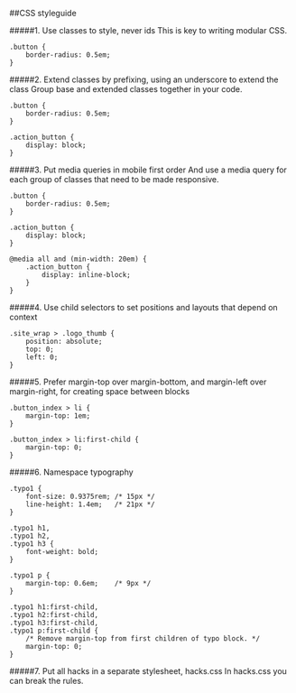 ##CSS styleguide
	
#####1. Use classes to style, never ids
This is key to writing modular CSS.
	

	.button {
		border-radius: 0.5em;
	}
	
	
#####2. Extend classes by prefixing, using an underscore to extend the class
Group base and extended classes together in your code.
	
	.button {
		border-radius: 0.5em;
	}
	
	.action_button {
		display: block;
	}
	
	
#####3. Put media queries in mobile first order
And use a media query for each group of classes that need to be made responsive.
	
	.button {
		border-radius: 0.5em;
	}
	
	.action_button {
		display: block;
	}
	
	@media all and (min-width: 20em) {
		.action_button {
			display: inline-block;
		}
	}
	
	
#####4. Use child selectors to set positions and layouts that depend on context
	
	.site_wrap > .logo_thumb {
		position: absolute;
		top: 0;
		left: 0;
	}
	
	
#####5. Prefer margin-top over margin-bottom, and margin-left over margin-right, for creating space between blocks
	
	.button_index > li {
		margin-top: 1em;
	}
	
	.button_index > li:first-child {
		margin-top: 0;
	}
	
	
#####6. Namespace typography
	
	.typo1 {
		font-size: 0.9375rem; /* 15px */
		line-height: 1.4em;   /* 21px */
	}
	
	.typo1 h1,
	.typo1 h2,
	.typo1 h3 {
		font-weight: bold;
	}
	
	.typo1 p {
		margin-top: 0.6em;    /* 9px */
	}
	
	.typo1 h1:first-child,
	.typo1 h2:first-child,
	.typo1 h3:first-child,
	.typo1 p:first-child {
		/* Remove margin-top from first children of typo block. */ 
		margin-top: 0;
	}
	
	
#####7. Put all hacks in a separate stylesheet, hacks.css
In hacks.css you can break the rules.
